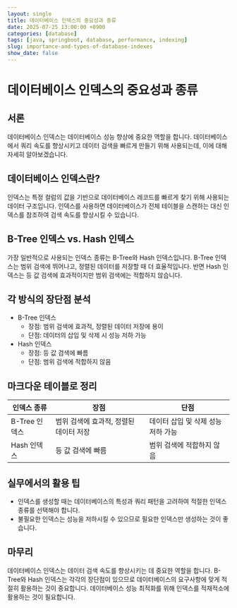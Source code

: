 ```yaml
---
layout: single
title: 데이터베이스 인덱스의 중요성과 종류
date: 2025-07-25 13:00:00 +0900
categories: [database]
tags: [java, springboot, database, performance, indexing]
slug: importance-and-types-of-database-indexes
show_date: false
---
```


# 데이터베이스 인덱스의 중요성과 종류

## 서론
데이터베이스 인덱스는 데이터베이스 성능 향상에 중요한 역할을 합니다. 데이터베이스에서 쿼리 속도를 향상시키고 데이터 검색을 빠르게 만들기 위해 사용되는데, 이에 대해 자세히 알아보겠습니다.

## 데이터베이스 인덱스란?
인덱스는 특정 컬럼의 값을 기반으로 데이터베이스 레코드를 빠르게 찾기 위해 사용되는 데이터 구조입니다. 인덱스를 사용하면 데이터베이스가 전체 테이블을 스캔하는 대신 인덱스를 참조하여 검색 속도를 향상시킬 수 있습니다.

## B-Tree 인덱스 vs. Hash 인덱스
가장 일반적으로 사용되는 인덱스 종류는 B-Tree와 Hash 인덱스입니다. B-Tree 인덱스는 범위 검색에 뛰어나고, 정렬된 데이터를 저장할 때 더 효율적입니다. 반면 Hash 인덱스는 등 값 검색에 효과적이지만 범위 검색에는 적합하지 않습니다.

## 각 방식의 장단점 분석
- B-Tree 인덱스
  - 장점: 범위 검색에 효과적, 정렬된 데이터 저장에 용이
  - 단점: 데이터의 삽입 및 삭제 시 성능 저하 가능
- Hash 인덱스
  - 장점: 등 값 검색에 빠름
  - 단점: 범위 검색에 적합하지 않음

## 마크다운 테이블로 정리
| 인덱스 종류  | 장점                        | 단점                           |
|--------------|-----------------------------|--------------------------------|
| B-Tree 인덱스 | 범위 검색에 효과적, 정렬된 데이터 저장 | 데이터 삽입 및 삭제 성능 저하 가능 |
| Hash 인덱스  | 등 값 검색에 빠름              | 범위 검색에 적합하지 않음       |

## 실무에서의 활용 팁
- 인덱스를 생성할 때는 데이터베이스의 특성과 쿼리 패턴을 고려하여 적절한 인덱스 종류를 선택해야 합니다.
- 불필요한 인덱스는 성능을 저하시킬 수 있으므로 필요한 인덱스만 생성하는 것이 좋습니다.

## 마무리
데이터베이스 인덱스는 데이터 검색 속도를 향상시키는 데 중요한 역할을 합니다. B-Tree와 Hash 인덱스는 각각의 장단점이 있으므로 데이터베이스의 요구사항에 맞게 적절히 활용하는 것이 중요합니다. 데이터베이스 성능 최적화를 위해 인덱스를 적재적소에 활용하는 것이 필요합니다.